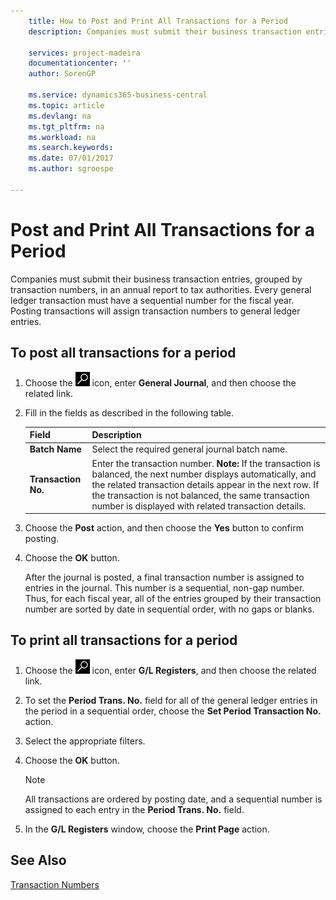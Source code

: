 ```yaml
---
    title: How to Post and Print All Transactions for a Period
    description: Companies must submit their business transaction entries, grouped by transaction numbers, in an annual report to tax authorities.

    services: project-madeira 
    documentationcenter: ''
    author: SorenGP

    ms.service: dynamics365-business-central
    ms.topic: article
    ms.devlang: na
    ms.tgt_pltfrm: na
    ms.workload: na
    ms.search.keywords:
    ms.date: 07/01/2017
    ms.author: sgroespe

---
```

# Post and Print All Transactions for a Period
Companies must submit their business transaction entries, grouped by transaction numbers, in an annual report to tax authorities. Every general ledger transaction must have a sequential number for the fiscal year. Posting transactions will assign transaction numbers to general ledger entries.  

## To post all transactions for a period  

1.  Choose the ![Search for Page or Report](../../media/ui-search/search_small.png "Search for Page or Report icon") icon, enter **General Journal**, and then choose the related link.  
2.  Fill in the fields as described in the following table.  

    |Field|Description|  
    |---------------------------------|---------------------------------------|  
    |**Batch Name**|Select the required general journal batch name.|  
    |**Transaction No.**|Enter the transaction number. **Note:**  If the transaction is balanced, the next number displays automatically, and the related transaction details appear in the next row. If the transaction is not balanced, the same transaction number is displayed with related transaction details.|  

3.  Choose the **Post** action, and then choose the **Yes** button to confirm posting.  
4.  Choose the **OK** button.  

    After the journal is posted, a final transaction number is assigned to entries in the journal. This number is a sequential, non-gap number. Thus, for each fiscal year, all of the entries grouped by their transaction number are sorted by date in sequential order, with no gaps or blanks.  

## To print all transactions for a period  

1.  Choose the ![Search for Page or Report](../../media/ui-search/search_small.png "Search for Page or Report icon") icon, enter **G/L Registers**, and then choose the related link.  
2.  To set the **Period Trans. No.** field for all of the general ledger entries in the period in a sequential order, choose the **Set Period Transaction No.** action.  
3.  Select the appropriate filters.  
4.  Choose the **OK** button.  

    > [!NOTE]  
    >  All transactions are ordered by posting date, and a sequential number is assigned to each entry in the **Period Trans. No.** field.  

5.  In the **G/L Registers** window, choose the **Print Page** action.  

## See Also  
 [Transaction Numbers](transaction-numbers.md)

